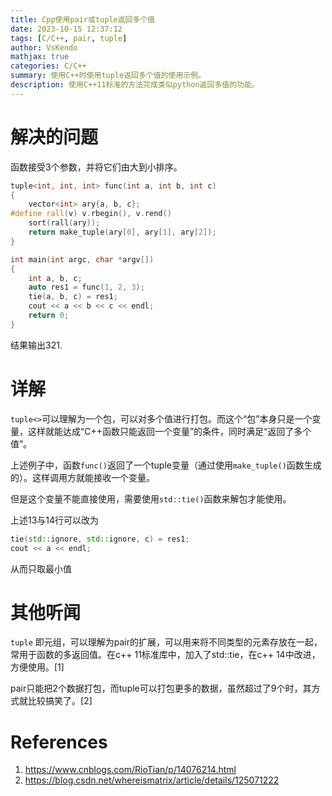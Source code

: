 ```yaml
---
title: Cpp使用pair或tuple返回多个值
date: 2023-10-15 12:37:12
tags: [C/C++, pair, tuple]
author: VsKendo
mathjax: true
categories: C/C++
summary: 使用C++时使用tuple返回多个值的使用示例。
description: 使用C++11标准的方法完成类似python返回多值的功能。
---
```




# 解决的问题

函数接受3个参数，并将它们由大到小排序。

```c++
tuple<int, int, int> func(int a, int b, int c)
{
    vector<int> ary{a, b, c};
#define rall(v) v.rbegin(), v.rend()
    sort(rall(ary));
    return make_tuple(ary[0], ary[1], ary[2]);
}

int main(int argc, char *argv[])
{
    int a, b, c;
    auto res1 = func(1, 2, 3);
    tie(a, b, c) = res1;
    cout << a << b << c << endl;
    return 0;
}
```

结果输出321.

# 详解

`tuple<>`可以理解为一个包，可以对多个值进行打包。而这个“包”本身只是一个变量，这样就能达成“C++函数只能返回一个变量”的条件，同时满足“返回了多个值”。

上述例子中，函数`func()`返回了一个tuple变量（通过使用`make_tuple()`函数生成的）。这样调用方就能接收一个变量。

但是这个变量不能直接使用，需要使用`std::tie()`函数来解包才能使用。

上述13与14行可以改为

```c++
tie(std::ignore, std::ignore, c) = res1;
cout << a << endl;
```

从而只取最小值

# 其他听闻

`tuple` 即元组，可以理解为pair的扩展，可以用来将不同类型的元素存放在一起，常用于函数的多返回值。在c++ 11标准库中，加入了std::tie，在c++ 14中改进，方便使用。[1]

pair只能把2个数据打包，而tuple可以打包更多的数据，虽然超过了9个时，其方式就比较搞笑了。[2]

# References

1. https://www.cnblogs.com/RioTian/p/14076214.html
2. https://blog.csdn.net/whereismatrix/article/details/125071222
